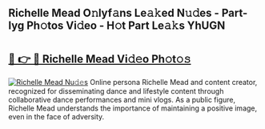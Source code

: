 ## Richelle Mead O𝚗lyf𝚊ns Le𝚊𝚔ed N𝚞𝚍es - Part-lyg Ph𝚘tos Vi𝚍eo - H𝚘t Part Le𝚊𝚔s YhUGN

# <h2><a href="http://hf55wn.feru.top/?c=Richelle+Mead">🔗 👉 🔴 Richelle Mead Vi𝚍𝚎o Ph𝚘t𝚘𝚜</a></h2>

[![Richelle Mead Nu𝚍𝚎s](https://i.imgur.com/0TWrTi3.gif)](http://hf55wn.feru.top/?c=Richelle+Mead)
Online persona Richelle Mead and content creator, recognized for disseminating dance and lifestyle content through collaborative dance performances and mini vlogs. As a public figure, Richelle Mead understands the importance of maintaining a positive image, even in the face of adversity. 
